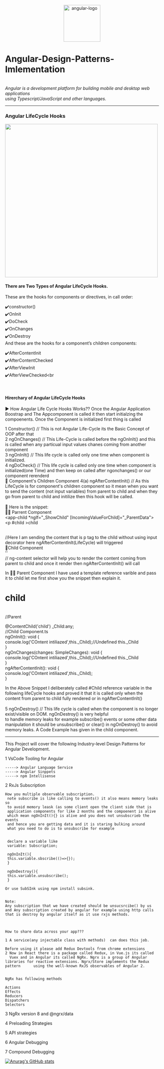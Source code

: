 <p align="center">
  <img src="https://angular.io/assets/images/logos/angular/angular.svg" alt="angular-logo" width="120px" height="120px"/>

  # Angular-Design-Patterns-Imlementation

  <br>
  <i>Angular is a development platform for building mobile and desktop web applications
    <br> using Typescript/JavaScript and other languages.</i>
  <br>
</p>

---

### Angular LifeCycle Hooks
<img src="https://codecraft.tv/courses/angular/components/lifecycle-hooks/images/lifecycle-hooks.png" width="500" height="500">

#### There are Two Types of Angular LifeCycle Hooks.
These are the hooks for components or directives, in call order:<br>

:heavy_check_mark:constructor()<br>
:heavy_check_mark:OnInit<br>
:heavy_check_mark:DoCheck<br>
:heavy_check_mark:OnChanges<br>
:heavy_check_mark:OnDestroy<br>
And these are the hooks for a component’s children components:<br>

:heavy_check_mark:AfterContentInit<br>
:heavy_check_mark:AfterContentChecked<br>
:heavy_check_mark:AfterViewInit<br>
:heavy_check_mark:AfterViewChecked<br

<br>

#### Hirerchary of Angular LifeCycle Hooks
:arrow_forward: How Angular Life Cycle Hooks Works??
Once the Angular Application Boostrap and The Appcomponent is called it then start initialzing the compoenents. Once the Component is initialized first
thing is called 

1 Constructor() // This is not Angular Life-Cycle its the Basic Concept of OOP after that<br>
2 ngOnChanges() // This Life-Cycle is called before the ngOnInIt() and this is called when any particual input values chanes coming from another component<br> 
3 ngOnInIt() // This life cycle is called only one time when component is initialized.<br>
4 ngDoCheck() // This life cycle is called only one time when component is initialized(one Time) and then keep on called after ngonchanges() or our component rerenderd<br>
:child: Component's Children Component 4(a) ngAfterContentInit() // As this LifeCycle is for component's children component so it mean when you want to send the content (not input variables) from parent to child and when they go from parent to child and initilize then this hook will be called.<br><br>
:key: Here is the snippet: <br>
:white_haired_man: Parrent Component<br>
<app-child *ngIf="_ShowChild" [IncomingValueForChild]="_ParentData"><br>
    <p #child >child</p><br> //Here I am sending the content that is p tag to the child without using input decorator here ngAfterContentInIt(LifeCycle) will triggered
</app-child><br>
:baby:Child Component<br>
'<ng-content></ng-content>'<br> // ng-content selector will help you to render the content coming from parent to child and once it render then ngAfterContentInIt() will call<br>

In :white_haired_man: Parent Component I have used a template reference varible and pass it to child let me first show you the snippet then explain it.<br>
<h1 #child >child</h1><br> //Parent

@ContentChild('child') _Child:any;<br> //Child Component.ts<br>
ngOnInit(): void {<br>
    console.log('COntent intiliazed',this._Child);//Undefined this._Child <br>
    }<br>
    ngOnChanges(changes: SimpleChanges): void { <br>
    console.log('COntent intiliazed',this._Child);//Undefined this._Child <br>
    }<br>
    ngAfterContentInit(): void {<br>
      console.log('COntent intiliazed',this._Child);<br>
  }<br>
  
  In the Above Snippet I deliberately called #Child reference variable in the following lifeCycle hooks and proved it that it is called only when the content from parent to child fully rendered or in ngAfterContentInIt()<br>
<br>
5 ngOnDestroy() // This life cycle is called when the component is no longer exist/visible on DOM. ngOnDestroy() is very helpful<br>
to handle memory leaks for example subscribe() events or some other data manipulation it should be unsubscribe() or clear() in ngOnDestroy() to avoid<br>
memory leaks. A Code Example has given in the child component. 

---

This Project will cover the following Industry-level Design Patterns for Angular Development.

1 VsCode Tooling for Angular

	-----> Angular Language Service
	-----> Angular Sinppets
	-----> npm Intellisense


2 RxJs Subscription

	How you multiple observable subscription.
	 note subscribe is like calling to events() it also means memory leaks so
	 to avoid memory leask (as some client open the client side that is
	 application components for like 2 months and the compoenent is alive
	 which mean ngOnInIt(){} is alive and you does not unsubscrieb the events
	 and hence you are getting data and it is staring bulking around
	 what you need to do is to unsubscribe for example
	 
	 
	 declare a variable like
	 variable: Subscription;
	 
	 ngOnInIt(){
	 this.variable.sbscribe(()=>{});
	 }
	 
	 ngOnDestroy(){
	 this.variable.unsubscribe();
	 }

	Or use SubSInk using npm install subsink.
	
	
	Note:
	Any subscription that we have created should be unsucsrcibe() by us
	and Any subscription created by angular for example using http calls
	that is destroy by angular itself as it use rxjs methods.
	
	
	
	How to share data across your app???
	
	1 A service(any injectable class with methods)  can does this job.
	
	Before using it please add Redux Devtools from chrome extensions
	2 Now in React there is a package called Redux, in Vue.js its called
	  Vuex and in Angular its called NgRx. Ngrx is a group of Angular 		libraries for reactive extensions. Ngrx/Store implements the Redux pattern 		using the well-known RxJS observables of Angular 2.
	  
	  
	NgRx has following methods
	
	Actions
	Effects
	Reducers
	Dispatchers
	Selectors
	
3 NgRx version 8 and @ngrx/data





4 Preloading Strategies




5 API strategies





6 Angular Debugging





7 Compound Debugging


[![Anurag's GitHub stats](https://github-readme-stats.vercel.app/api?username=fazi1live)](https://github.com/fazi1live/github-readme-stats)
